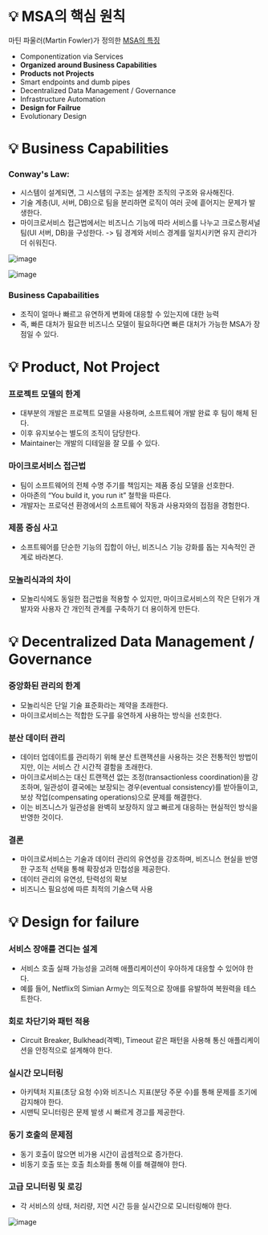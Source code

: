 # 💡 MSA의 핵심 원칙

마틴 파울러(Martin Fowler)가 정의한 [MSA의 특징](https://martinfowler.com/articles/microservices.html#OrganizedAroundBusinessCapabilities)

- Componentization via Services
- **Organized around Business Capabilities**
- **Products not Projects**
- Smart endpoints and dumb pipes
- Decentralized Data Management / Governance
- Infrastructure Automation
- **Design for Failrue**
- Evolutionary Design

# 💡 Business Capabilities

### Conway's Law: 

- 시스템이 설계되면, 그 시스템의 구조는 설계한 조직의 구조와 유사해진다.
- 기술 계층(UI, 서버, DB)으로 팀을 분리하면 로직이 여러 곳에 흩어지는 문제가 발생한다.
- 마이크로서비스 접근법에서는 비즈니스 기능에 따라 서비스를 나누고 크로스펑셔널 팀(UI 서버, DB)을 구성한다. -> 팀 경계와 서비스 경계를 일치시키면 유지 관리가 더 쉬워진다.

![image](https://github.com/user-attachments/assets/98080bde-38a0-454a-8b0c-3da928ad4b2c)

![image](https://github.com/user-attachments/assets/b9988b13-3982-472d-8f9d-503eb9e9359f)


### Business Capabailities

- 조직이 얼마나 빠르고 유연하게 변화에 대응할 수 있는지에 대한 능력
- 즉, 빠른 대처가 필요한 비즈니스 모델이 필요하다면 빠른 대처가 가능한 MSA가 장점일 수 있다.

# 💡 Product, Not Project

###	프로젝트 모델의 한계

-	대부분의 개발은 프로젝트 모델을 사용하며, 소프트웨어 개발 완료 후 팀이 해체 된다.
-	이후 유지보수는 별도의 조직이 담당한다.
-	Maintainer는 개발의 디테일을 잘 모를 수 있다.
	
### 마이크로서비스 접근법

- 팀이 소프트웨어의 전체 수명 주기를 책임지는 제품 중심 모델을 선호한다.
- 아마존의 “You build it, you run it” 철학을 따른다.
-	개발자는 프로덕션 환경에서의 소프트웨어 작동과 사용자와의 접점을 경험한다.

### 제품 중심 사고

- 소프트웨어를 단순한 기능의 집합이 아닌, 비즈니스 기능 강화를 돕는 지속적인 관계로 바라본다.

### 모놀리식과의 차이

- 모놀리식에도 동일한 접근법을 적용할 수 있지만, 마이크로서비스의 작은 단위가 개발자와 사용자 간 개인적 관계를 구축하기 더 용이하게 만든다.

# 💡 Decentralized Data Management / Governance

### 중앙화된 관리의 한계

- 모놀리식은 단일 기술 표준화라는 제약을 초래한다.
- 마이크로서비스는 적합한 도구를 유연하게 사용하는 방식을 선호한다.

### 분산 데이터 관리

- 데이터 업데이트를 관리하기 위해 분산 트랜잭션을 사용하는 것은 전통적인 방법이지만, 이는 서비스 간 시간적 결함을 초래한다.
- 마이크로서비스는 대신 트랜잭션 없는 조정(transactionless coordination)을 강조하며, 일관성이 결국에는 보장되는 경우(eventual consistency)를 받아들이고, 보상 작업(compensating operations)으로 문제를 해결한다.
- 이는 비즈니스가 일관성을 완벽히 보장하지 않고 빠르게 대응하는 현실적인 방식을 반영한 것이다.

### 결론

-	마이크로서비스는 기술과 데이터 관리의 유연성을 강조하며, 비즈니스 현실을 반영한 구조적 선택을 통해 확장성과 민첩성을 제공한다.
-	데이터 관리의 유연성, 탄력성의 확보
- 비즈니스 필요성에 따른 최적의 기술스택 사용

# 💡 Design for failure

###	서비스 장애를 견디는 설계

-	서비스 호출 실패 가능성을 고려해 애플리케이션이 우아하게 대응할 수 있어야 한다.
- 예를 들어, Netflix의 Simian Army는 의도적으로 장애를 유발하여 복원력을 테스트한다.

### 회로 차단기와 패턴 적용

-	Circuit Breaker, Bulkhead(격벽), Timeout 같은 패턴을 사용해 통신 애플리케이션을 안정적으로 설계해야 한다.

### 실시간 모니터링

- 아키텍처 지표(초당 요청 수)와 비즈니스 지표(분당 주문 수)를 통해 문제를 조기에 감지해야 한다.
-	시맨틱 모니터링은 문제 발생 시 빠르게 경고를 제공한다.

###	동기 호출의 문제점

-	동기 호출이 많으면 비가용 시간이 곱셈적으로 증가한다.
- 비동기 호출 또는 호출 최소화를 통해 이를 해결해야 한다.

### 고급 모니터링 및 로깅

-	각 서비스의 상태, 처리량, 지연 시간 등을 실시간으로 모니터링해야 한다.

![image](https://github.com/user-attachments/assets/47274dc7-3dc6-4a1b-94a2-1e323269b8a7)
